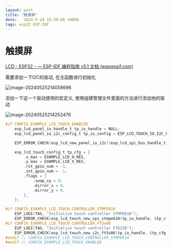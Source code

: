 ```yaml
---
layout: post
title: "触摸屏" 
date:   2024-5-24 15:39:08 +0800
tags: esp32 ESP-IDF
---
```


# 触摸屏

[LCD - ESP32 - — ESP-IDF 编程指南 v5.1 文档 (espressif.com)](https://docs.espressif.com/projects/esp-idf/zh_CN/v5.1/esp32/api-reference/peripherals/lcd.html#i2c-lcd-panel)

需要添加一下I2C的驱动, 在主函数进行初始化

![image-20240525214058696](https://picture-01-1316374204.cos.ap-beijing.myqcloud.com/image/202405252140869.png)

添加一下这一个驱动使用的宏定义, 使用组建管理文件里面的方法进行添加他的驱动

![image-20240525214252476](https://picture-01-1316374204.cos.ap-beijing.myqcloud.com/image/202405252142510.png)

```c
#if CONFIG_EXAMPLE_LCD_TOUCH_ENABLED
    esp_lcd_panel_io_handle_t tp_io_handle = NULL;
    esp_lcd_panel_io_i2c_config_t tp_io_config = ESP_LCD_TOUCH_IO_I2C_FT5x06_CONFIG();

    ESP_ERROR_CHECK(esp_lcd_new_panel_io_i2c((esp_lcd_spi_bus_handle_t)I2C_MASTER_NUM, &tp_io_config, &tp_io_handle));

    esp_lcd_touch_config_t tp_cfg = {
        .x_max = EXAMPLE_LCD_H_RES,
        .y_max = EXAMPLE_LCD_V_RES,
        .rst_gpio_num = -1,
        .int_gpio_num = -1,
        .flags = {
            .swap_xy = 0,
            .mirror_x = 0,
            .mirror_y = 0,
        },
    };

#if CONFIG_EXAMPLE_LCD_TOUCH_CONTROLLER_STMPE610
    ESP_LOGI(TAG, "Initialize touch controller STMPE610");
    ESP_ERROR_CHECK(esp_lcd_touch_new_spi_stmpe610(tp_io_handle, &tp_cfg, &tp));
#if CONFIG_EXAMPLE_LCD_TOUCH_CONTROLLER_FT5x06
    ESP_LOGI(TAG, "Initialize touch controller FT6336");
    ESP_ERROR_CHECK(esp_lcd_touch_new_i2c_ft5x06(tp_io_handle, &tp_cfg, &tp));
#endif // CONFIG_EXAMPLE_LCD_TOUCH_CONTROLLER_STMPE610
#endif // CONFIG_EXAMPLE_LCD_TOUCH_ENABLED
```

